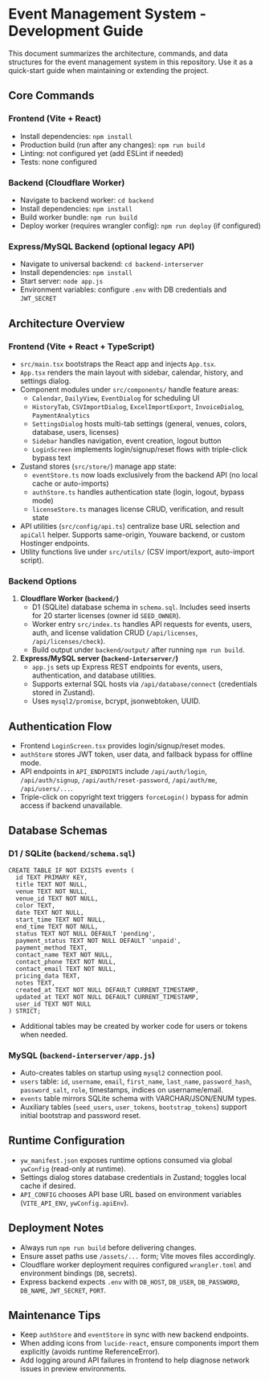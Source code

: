 # Event Management System - Development Guide

This document summarizes the architecture, commands, and data structures for the event management system in this repository. Use it as a quick-start guide when maintaining or extending the project.

## Core Commands

### Frontend (Vite + React)
- Install dependencies: `npm install`
- Production build (run after any changes): `npm run build`
- Linting: not configured yet (add ESLint if needed)
- Tests: none configured

### Backend (Cloudflare Worker)
- Navigate to backend worker: `cd backend`
- Install dependencies: `npm install`
- Build worker bundle: `npm run build`
- Deploy worker (requires wrangler config): `npm run deploy` (if configured)

### Express/MySQL Backend (optional legacy API)
- Navigate to universal backend: `cd backend-interserver`
- Install dependencies: `npm install`
- Start server: `node app.js`
- Environment variables: configure `.env` with DB credentials and `JWT_SECRET`

## Architecture Overview

### Frontend (Vite + React + TypeScript)
- `src/main.tsx` bootstraps the React app and injects `App.tsx`.
- `App.tsx` renders the main layout with sidebar, calendar, history, and settings dialog.
- Component modules under `src/components/` handle feature areas:
  - `Calendar`, `DailyView`, `EventDialog` for scheduling UI
  - `HistoryTab`, `CSVImportDialog`, `ExcelImportExport`, `InvoiceDialog`, `PaymentAnalytics`
  - `SettingsDialog` hosts multi-tab settings (general, venues, colors, database, users, licenses)
  - `Sidebar` handles navigation, event creation, logout button
  - `LoginScreen` implements login/signup/reset flows with triple-click bypass text
- Zustand stores (`src/store/`) manage app state:
  - `eventStore.ts` now loads exclusively from the backend API (no local cache or auto-imports)
  - `authStore.ts` handles authentication state (login, logout, bypass mode)
  - `licenseStore.ts` manages license CRUD, verification, and result state
- API utilities (`src/config/api.ts`) centralize base URL selection and `apiCall` helper. Supports same-origin, Youware backend, or custom Hostinger endpoints.
- Utility functions live under `src/utils/` (CSV import/export, auto-import script).

### Backend Options
1. **Cloudflare Worker (`backend/`)**
   - D1 (SQLite) database schema in `schema.sql`. Includes seed inserts for 20 starter licenses (owner id `SEED_OWNER`).
   - Worker entry `src/index.ts` handles API requests for events, users, auth, and license validation CRUD (`/api/licenses`, `/api/licenses/check`).
   - Build output under `backend/output/` after running `npm run build`.
2. **Express/MySQL server (`backend-interserver/`)**
   - `app.js` sets up Express REST endpoints for events, users, authentication, and database utilities.
   - Supports external SQL hosts via `/api/database/connect` (credentials stored in Zustand).
   - Uses `mysql2/promise`, bcrypt, jsonwebtoken, UUID.

## Authentication Flow
- Frontend `LoginScreen.tsx` provides login/signup/reset modes.
- `authStore` stores JWT token, user data, and fallback bypass for offline mode.
- API endpoints in `API_ENDPOINTS` include `/api/auth/login`, `/api/auth/signup`, `/api/auth/reset-password`, `/api/auth/me`, `/api/users/...`.
- Triple-click on copyright text triggers `forceLogin()` bypass for admin access if backend unavailable.

## Database Schemas

### D1 / SQLite (`backend/schema.sql`)
```
CREATE TABLE IF NOT EXISTS events (
  id TEXT PRIMARY KEY,
  title TEXT NOT NULL,
  venue TEXT NOT NULL,
  venue_id TEXT NOT NULL,
  color TEXT,
  date TEXT NOT NULL,
  start_time TEXT NOT NULL,
  end_time TEXT NOT NULL,
  status TEXT NOT NULL DEFAULT 'pending',
  payment_status TEXT NOT NULL DEFAULT 'unpaid',
  payment_method TEXT,
  contact_name TEXT NOT NULL,
  contact_phone TEXT NOT NULL,
  contact_email TEXT NOT NULL,
  pricing_data TEXT,
  notes TEXT,
  created_at TEXT NOT NULL DEFAULT CURRENT_TIMESTAMP,
  updated_at TEXT NOT NULL DEFAULT CURRENT_TIMESTAMP,
  user_id TEXT NOT NULL
) STRICT;
```
- Additional tables may be created by worker code for users or tokens when needed.

### MySQL (`backend-interserver/app.js`)
- Auto-creates tables on startup using `mysql2` connection pool.
- `users` table: `id`, `username`, `email`, `first_name`, `last_name`, `password_hash`, `password_salt`, `role`, timestamps, indices on username/email.
- `events` table mirrors SQLite schema with VARCHAR/JSON/ENUM types.
- Auxiliary tables (`seed_users`, `user_tokens`, `bootstrap_tokens`) support initial bootstrap and password reset.

## Runtime Configuration
- `yw_manifest.json` exposes runtime options consumed via global `ywConfig` (read-only at runtime).
- Settings dialog stores database credentials in Zustand; toggles local cache if desired.
- `API_CONFIG` chooses API base URL based on environment variables (`VITE_API_ENV`, `ywConfig.apiEnv`).

## Deployment Notes
- Always run `npm run build` before delivering changes.
- Ensure asset paths use `/assets/...` form; Vite moves files accordingly.
- Cloudflare worker deployment requires configured `wrangler.toml` and environment bindings (`DB`, secrets).
- Express backend expects `.env` with `DB_HOST`, `DB_USER`, `DB_PASSWORD`, `DB_NAME`, `JWT_SECRET`, `PORT`.

## Maintenance Tips
- Keep `authStore` and `eventStore` in sync with new backend endpoints.
- When adding icons from `lucide-react`, ensure components import them explicitly (avoids runtime ReferenceError).
- Add logging around API failures in frontend to help diagnose network issues in preview environments.
